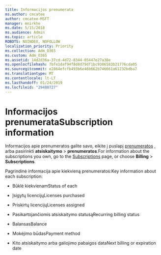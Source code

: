 ```yaml
---
title: Informacijos prenumerata
ms.author: cmcatee
author: cmcatee-MSFT
manager: mnirkhe
ms.date: 5/15/2018
ms.audience: Admin
ms.topic: article
ROBOTS: NOINDEX, NOFOLLOW
localization_priority: Priority
ms.collection: Adm_O365
ms.custom: Adm_O365
ms.assetid: 14d2d36a-37cd-4d72-8344-85447e27a38e
ms.openlocfilehash: 7bfe1daf94f8d8d79df1bc9306583b21776cda05
ms.sourcegitcommit: e2864efcfb493b6e46b662b746661a61232bdba7
ms.translationtype: MT
ms.contentlocale: lt-LT
ms.lasthandoff: 01/24/2019
ms.locfileid: "29480727"
---
```

# <a name="subscription-information"></a><span data-ttu-id="4f604-102">Informacijos prenumerata</span><span class="sxs-lookup"><span data-stu-id="4f604-102">Subscription information</span></span>

<span data-ttu-id="4f604-103">Informacijos apie prenumeratos galite savo, eikite į puslapį [prenumeratos](https://go.microsoft.com/fwlink/p/?linkid=842054) , arba pasirinkti **atsiskaitymo** \> **prenumeratos**.</span><span class="sxs-lookup"><span data-stu-id="4f604-103">For information about the subscriptions you own, go to the [Subscriptions](https://go.microsoft.com/fwlink/p/?linkid=842054) page, or choose **Billing** \> **Subscriptions**.</span></span>
  
<span data-ttu-id="4f604-104">Pagrindinė informacija apie kiekvieną prenumeratos:</span><span class="sxs-lookup"><span data-stu-id="4f604-104">Key information about each subscription:</span></span>
  
- <span data-ttu-id="4f604-105">Būklė kiekvienam</span><span class="sxs-lookup"><span data-stu-id="4f604-105">Status of each</span></span>
    
- <span data-ttu-id="4f604-106">Įsigytų licencijų</span><span class="sxs-lookup"><span data-stu-id="4f604-106">Licenses purchased</span></span>
    
- <span data-ttu-id="4f604-107">Priskirtų licencijų</span><span class="sxs-lookup"><span data-stu-id="4f604-107">Licenses assigned</span></span>
    
- <span data-ttu-id="4f604-108">Pasikartojančiomis atsiskaitymo statusą</span><span class="sxs-lookup"><span data-stu-id="4f604-108">Recurring billing status</span></span>
    
- <span data-ttu-id="4f604-109">Balansas</span><span class="sxs-lookup"><span data-stu-id="4f604-109">Balance</span></span>
    
- <span data-ttu-id="4f604-110">Mokėjimo būdas</span><span class="sxs-lookup"><span data-stu-id="4f604-110">Payment method</span></span>
    
- <span data-ttu-id="4f604-111">Kito atsiskaitymo arba galiojimo pabaigos data</span><span class="sxs-lookup"><span data-stu-id="4f604-111">Next billing or expiration date</span></span>
    


